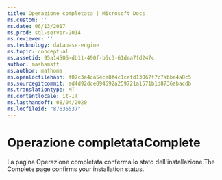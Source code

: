 ```yaml
---
title: Operazione completata | Microsoft Docs
ms.custom: ''
ms.date: 06/13/2017
ms.prod: sql-server-2014
ms.reviewer: ''
ms.technology: database-engine
ms.topic: conceptual
ms.assetid: 95a14506-db11-490f-b5c3-61dea7fd247c
author: mashamsft
ms.author: mathoma
ms.openlocfilehash: f07c3a4ca54ce8f4c1cefd13067f7c7abba4a8c5
ms.sourcegitcommit: ad4d92dce894592a259721a1571b1d8736abacdb
ms.translationtype: MT
ms.contentlocale: it-IT
ms.lasthandoff: 08/04/2020
ms.locfileid: "87636537"
---
```

# <a name="complete"></a><span data-ttu-id="79783-102">Operazione completata</span><span class="sxs-lookup"><span data-stu-id="79783-102">Complete</span></span>
  <span data-ttu-id="79783-103">La pagina Operazione completata conferma lo stato dell'installazione.</span><span class="sxs-lookup"><span data-stu-id="79783-103">The Complete page confirms your installation status.</span></span>  
  
  
